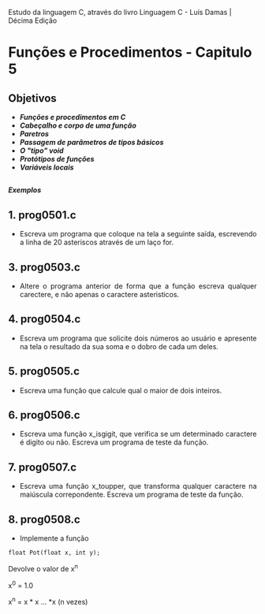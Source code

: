 
Estudo da linguagem C, através do livro Linguagem C - Luís Damas | Décima Edição

# Funções e Procedimentos - Capitulo 5

## Objetivos

* ***___Funções e procedimentos em C___***
* ***___Cabeçalho e corpo de uma função___***
* ***___Paretros___***
* ***___Passagem de parâmetros de tipos básicos___***
* ***___O "tipo" void___***
* ***___Protótipos de funções___***
* ***___Variáveis locais___***

##
***___Exemplos___***

## 1. prog0501.c
* <p style="text-align: justify">Escreva um programa que coloque na tela a seguinte saída, escrevendo a linha de 20 asteriscos através de um laço for.
</p>

## 3. prog0503.c
* <p style="text-align: justify">Altere o programa anterior de forma que a função escreva qualquer carectere, e não apenas o caractere asteristicos.
</p>

## 4. prog0504.c
* <p style="text-align: justify">Escreva um programa que solicite dois números ao usuário e apresente na tela o resultado da sua soma e o dobro de cada um deles.
</p>

## 5. prog0505.c
* <p style="text-align: justify">Escreva uma função que calcule qual o maior de dois inteiros.
</p>

## 6. prog0506.c
* <p style="text-align: justify">Escreva uma função x_isgigit, que verifica se um determinado caractere é digito ou não. Escreva um programa de teste da função.
</p>

## 7. prog0507.c
* <p style="text-align: justify">Escreva uma função x_toupper, que transforma qualquer caractere na maiúscula correpondente. Escreva um programa de teste da função.
</p>

## 8. prog0508.c
* <p style="text-align: justify">Implemente a função
</p>

```
float Pot(float x, int y);
```
Devolve o valor de x<sup>n</sup>

x<sup>0</sup> = 1.0

x<sup>n</sup> = x * x ... *x (n vezes)
